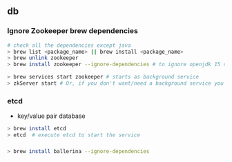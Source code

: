 ## db

### Ignore Zookeeper brew dependencies

```sh
# check all the dependencies except java
> brew list <package_name> || brew install <package_name>
> brew unlink zookeeper
> brew install zookeeper --ignore-dependencies # to ignore openjdk 15 dependency
```

```sh
> brew services start zookeeper # starts as background service
> zkServer start # Or, if you don't want/need a background service you can just run
```

### etcd

- key/value pair database

```sh
> brew install etcd
> etcd  # execute etcd to start the service
```

### 

```sh
> brew install ballerina --ignore-dependencies
```
